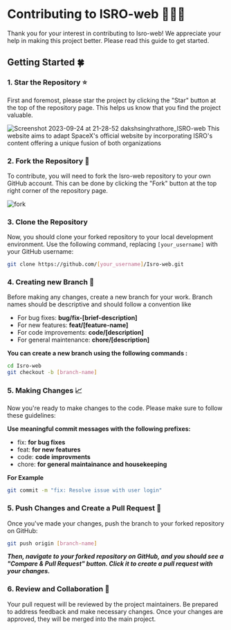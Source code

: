 # Contributing to ISRO-web 🧑🏽‍🚀

Thank you for your interest in contributing to Isro-web! We appreciate your help in making this project better. Please read this guide to get started.

## Getting Started 🍀

### 1. Star the Repository ⭐

First and foremost, please star the project by clicking the "Star" button at the top of the repository page. This helps us know that you find the project valuable.


![Screenshot 2023-09-24 at 21-28-52 dakshsinghrathore_ISRO-web This website aims to adapt SpaceX's official website by incorporating ISRO's content offering a unique fusion of both organizations](https://github.com/dakshsinghrathore/ISRO-web/assets/115932772/bddb5110-6c8b-4a2e-91f8-29fc86e07806)


### 2. Fork the Repository 🔗

To contribute, you will need to fork the Isro-web repository to your own GitHub account. This can be done by clicking the "Fork" button at the top right corner of the repository page.

![fork](https://github.com/dakshsinghrathore/ISRO-web/assets/115932772/9cbcfdea-2c23-47e1-8137-917b5838db5e)


### 3. Clone the Repository

Now, you should clone your forked repository to your local development environment. Use the following command, replacing `[your_username]` with your GitHub username:

```bash
git clone https://github.com/[your_username]/Isro-web.git

```

### 4. Creating new Branch 🌿

Before making any changes, create a new branch for your work. Branch names should be descriptive and should follow a convention like

* For bug fixes: **bug/fix-[brief-description]**
* For new features:   **feat/[feature-name]**
* For code improvements:   **code/[description]**
* For general maintenance:   **chore/[description]**

**You can create a new branch using the following commands :**

```bash
cd Isro-web
git checkout -b [branch-name]
```

### 5. Making Changes 📈

Now you're ready to make changes to the code. Please make sure to follow these guidelines:

**Use meaningful commit messages with the following prefixes:**

* fix: **for bug fixes**
* feat:   **for new features**
* code:   **code improvments**
* chore:   **for general maintainance and housekeeping**

**For Example**

```bash
git commit -m "fix: Resolve issue with user login"
```

### 5. Push Changes and Create a Pull Request 🫡

 Once you've made your changes, push the branch to your forked repository on GitHub:

 ```bash
git push origin [branch-name] 
 
 ```

***Then, navigate to your forked repository on GitHub, and you should see a "Compare & Pull Request" button. Click it to create a pull request with your changes.***

### 6. Review and Collaboration 🤝

Your pull request will be reviewed by the project maintainers. Be prepared to address feedback and make necessary changes. Once your changes are approved, they will be merged into the main project.



